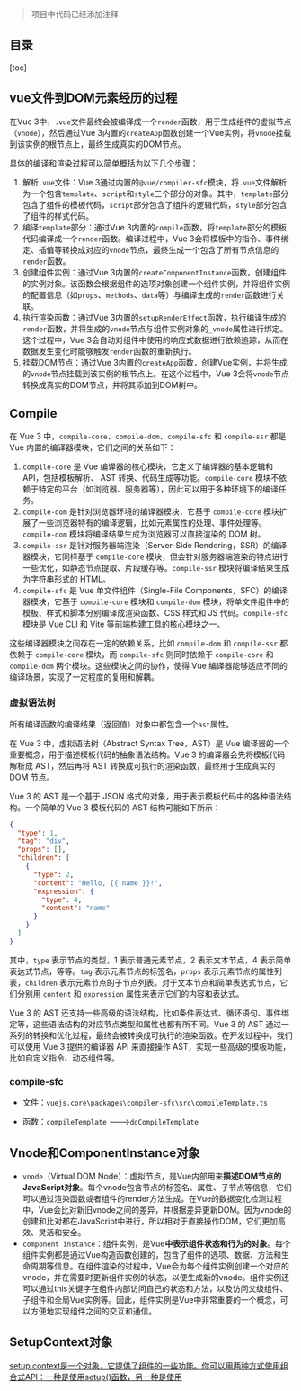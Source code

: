 > 项目中代码已经添加注释

## 目录

[toc]

## vue文件到DOM元素经历的过程

在Vue 3中，`.vue`文件最终会被编译成一个`render`函数，用于生成组件的虚拟节点（`vnode`），然后通过Vue 3内置的`createApp`函数创建一个Vue实例，将`vnode`挂载到该实例的根节点上，最终生成真实的DOM节点。

具体的编译和渲染过程可以简单概括为以下几个步骤：

1. 解析`.vue`文件：Vue 3通过内置的`@vue/compiler-sfc`模块，将`.vue`文件解析为一个包含`template`、`script`和`style`三个部分的对象。其中，`template`部分包含了组件的模板代码，`script`部分包含了组件的逻辑代码，`style`部分包含了组件的样式代码。
2. 编译`template`部分：通过Vue 3内置的`compile`函数，将`template`部分的模板代码编译成一个`render`函数。编译过程中，Vue 3会将模板中的指令、事件绑定、插值等转换成对应的`vnode`节点，最终生成一个包含了所有节点信息的`render`函数。
3. 创建组件实例：通过Vue 3内置的`createComponentInstance`函数，创建组件的实例对象。该函数会根据组件的选项对象创建一个组件实例，并将组件实例的配置信息（如`props`、`methods`、`data`等）与编译生成的`render`函数进行关联。
4. 执行渲染函数：通过Vue 3内置的`setupRenderEffect`函数，执行编译生成的`render`函数，并将生成的`vnode`节点与组件实例对象的`_vnode`属性进行绑定。这个过程中，Vue 3会自动对组件中使用的响应式数据进行依赖追踪，从而在数据发生变化时能够触发`render`函数的重新执行。
5. 挂载DOM节点：通过Vue 3内置的`createApp`函数，创建Vue实例，并将生成的`vnode`节点挂载到该实例的根节点上。在这个过程中，Vue 3会将`vnode`节点转换成真实的DOM节点，并将其添加到DOM树中。

## Compile

在 Vue 3 中，`compile-core`、`compile-dom`、`compile-sfc` 和 `compile-ssr` 都是 Vue 内置的编译器模块，它们之间的关系如下：

1. `compile-core` 是 Vue 编译器的核心模块，它定义了编译器的基本逻辑和 API，包括模板解析、 AST 转换、代码生成等功能。`compile-core` 模块不依赖于特定的平台（如浏览器、服务器等），因此可以用于多种环境下的编译任务。
2. `compile-dom` 是针对浏览器环境的编译器模块，它基于 `compile-core` 模块扩展了一些浏览器特有的编译逻辑，比如元素属性的处理、事件处理等。`compile-dom` 模块将编译结果生成为浏览器可以直接渲染的 DOM 树。
3. `compile-ssr` 是针对服务器端渲染（Server-Side Rendering，SSR）的编译器模块，它同样基于 `compile-core` 模块，但会针对服务器端渲染的特点进行一些优化，如静态节点提取、片段缓存等。`compile-ssr` 模块将编译结果生成为字符串形式的 HTML。
4. `compile-sfc` 是 Vue 单文件组件（Single-File Components，SFC）的编译器模块，它基于 `compile-core` 模块和 `compile-dom` 模块，将单文件组件中的模板、样式和脚本分别编译成渲染函数、CSS 样式和 JS 代码。`compile-sfc` 模块是 Vue CLI 和 Vite 等前端构建工具的核心模块之一。

这些编译器模块之间存在一定的依赖关系，比如 `compile-dom` 和 `compile-ssr` 都依赖于 `compile-core` 模块，而 `compile-sfc` 则同时依赖于 `compile-core` 和 `compile-dom` 两个模块。这些模块之间的协作，使得 Vue 编译器能够适应不同的编译场景，实现了一定程度的复用和解耦。

### 虚拟语法树

所有编译函数的编译结果（返回值）对象中都包含一个`ast`属性。

在 Vue 3 中，虚拟语法树（Abstract Syntax Tree，AST）是 Vue 编译器的一个重要概念，用于描述模板代码的抽象语法结构。Vue 3 的编译器会先将模板代码解析成 AST，然后再将 AST 转换成可执行的渲染函数，最终用于生成真实的 DOM 节点。

Vue 3 的 AST 是一个基于 JSON 格式的对象，用于表示模板代码中的各种语法结构。一个简单的 Vue 3 模板代码的 AST 结构可能如下所示：

```json
{
  "type": 1,
  "tag": "div",
  "props": [],
  "children": [
    {
      "type": 2,
      "content": "Hello, {{ name }}!",
      "expression": {
        "type": 4,
        "content": "name"
      }
    }
  ]
}
```

其中，`type` 表示节点的类型，1 表示普通元素节点，2 表示文本节点，4 表示简单表达式节点，等等。`tag` 表示元素节点的标签名，`props` 表示元素节点的属性列表，`children` 表示元素节点的子节点列表。对于文本节点和简单表达式节点，它们分别用 `content` 和 `expression` 属性来表示它们的内容和表达式。

Vue 3 的 AST 还支持一些高级的语法结构，比如条件表达式、循环语句、事件绑定等，这些语法结构的对应节点类型和属性也都有所不同。Vue 3 的 AST 通过一系列的转换和优化过程，最终会被转换成可执行的渲染函数。在开发过程中，我们可以使用 Vue 3 提供的编译器 API 来直接操作 AST，实现一些高级的模板功能，比如自定义指令、动态组件等。

### compile-sfc

- 文件：`vuejs.core\packages\compiler-sfc\src\compileTemplate.ts`

- 函数：`compileTemplate` --->`doCompileTemplate` 

## Vnode和ComponentInstance对象

- `vnode`（Virtual DOM Node）：虚拟节点，是Vue内部用来**描述DOM节点的JavaScript对象**。每个vnode包含节点的标签名、属性、子节点等信息，它们可以通过渲染函数或者组件的render方法生成。在Vue的数据变化检测过程中，Vue会比对新旧vnode之间的差异，并根据差异更新DOM。因为vnode的创建和比对都在JavaScript中进行，所以相对于直接操作DOM，它们更加高效、灵活和安全。
- `component instance`：组件实例，是Vue**中表示组件状态和行为的对象**。每个组件实例都是通过Vue构造函数创建的，包含了组件的选项、数据、方法和生命周期等信息。在组件渲染的过程中，Vue会为每个组件实例创建一个对应的vnode，并在需要时更新组件实例的状态，以便生成新的vnode。组件实例还可以通过this关键字在组件内部访问自己的状态和方法，以及访问父级组件、子组件和全局Vue实例等。因此，组件实例是Vue中非常重要的一个概念，可以方便地实现组件之间的交互和通信。

## SetupContext对象

[setup context是一个对象，它提供了组件的一些功能。你可以用两种方式使用组合式API：一种是使用setup()函数，另一种是使用<script setup>语法](https://www.webmound.com/vue-context-argument-composition-api-script-setup/)[1](https://www.webmound.com/vue-context-argument-composition-api-script-setup/)。

[在setup()函数中，你可以通过第二个参数来访问setup context，它有四个属性：attrs、slots、emit和expose](https://www.webmound.com/vue-context-argument-composition-api-script-setup/)[1](https://www.webmound.com/vue-context-argument-composition-api-script-setup/)。

[在<setup script>语法中，你不能直接访问setup context对象，而要使用Vue提供的一些辅助函数来获取相应的属性](https://www.webmound.com/vue-context-argument-composition-api-script-setup/)[2](https://www.webmound.com/vue-context-argument-composition-api-script-setup/)。例如：

- useAttrs()函数可以访问attrs对象
- defineEmits()函数可以发送自定义事件
- defineExpose()函数可以暴露组件实例的属性或方法
- useSlots()函数可以访问slots对象

## setupRenderEffect函数

`setupRenderEffect`函数是Vue 3中实现响应式渲染的重要函数之一，它的主要作用是**创建或更新组件的渲染函数，并将它绑定到组件的实例对象上**，从而实现响应式渲染。

具体来说，`setupRenderEffect`函数会在组件实例对象上创建一个名为`_vnode`的响应式属性，用于保存组件当前的渲染节点（`vnode`）。然后，它会调用`effect`函数创建一个响应式副作用函数，并在该函数内部调用渲染函数生成新的渲染节点。

在渲染过程中，如果某些响应式数据发生了变化，就会触发副作用函数的重新执行，重新生成新的渲染节点，并将其与之前的渲染节点进行比较，最终将差异应用到DOM上，从而实现响应式更新。

在Vue 3中，`setupRenderEffect`函数被广泛应用于组件的初始化、更新、卸载等过程中，它是实现Vue 3响应式机制的核心之一。由于Vue 3的响应式系统采用了Proxy代理对象的实现方式，相比Vue 2的响应式系统，它具有更高的性能和更灵活的特性，可以更好地支持动态组件、异步更新等场景。